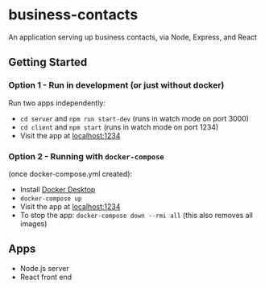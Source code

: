 # business-contacts
An application serving up business contacts, via Node, Express, and React

## Getting Started
### Option 1 - Run in development (or just without docker)
Run two apps independently:
- `cd server` and `npm run start-dev` (runs in watch mode on port 3000)
- `cd client` and `npm start` (runs in watch mode on port 1234)
- Visit the app at [localhost:1234](https://localhost:1234)

### Option 2 - Running with `docker-compose`
(once docker-compose.yml created):
- Install [Docker Desktop](https://www.docker.com/products/docker-desktop/)
- `docker-compose up`
- Visit the app at [localhost:1234](https://localhost:1234)
- To stop the app: `docker-compose down --rmi all` (this also removes all images)

## Apps
- Node.js server
- React front end

